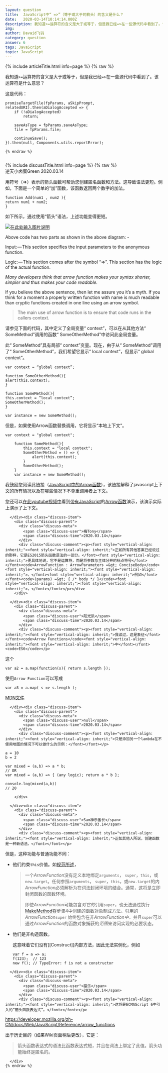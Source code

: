 ```yaml
---
layout: question
title:  JavaScript中“ =>”（等于或大于的箭头）的含义是什么？
date:   2020-03-14T10:14:14.000Z
description: 我知道>=运算符的含义是大于或等于，但是我已经=>在一些源代码中看到了。该运算符是什么意思？这是代码：promiseTargetFile(fpPa...
img: 
author: Davaid飞羽
category: question
answer: 6
tags: JavaScript
topic: JavaScript
---
```

<div class="article-root">
  <div class="article">
    {% include articleTitle.html info=page %}
    {% raw %}
    <div class="article-content"><p><font style="vertical-align: inherit;"><font style="vertical-align: inherit;">我知道</font></font><code>&gt;=</code><font style="vertical-align: inherit;"><font style="vertical-align: inherit;">运算符的含义是大于或等于，但是我已经</font></font><code>=&gt;</code><font style="vertical-align: inherit;"><font style="vertical-align: inherit;">在一些源代码中</font><font style="vertical-align: inherit;">看到</font><font style="vertical-align: inherit;">了。</font><font style="vertical-align: inherit;">该运算符是什么意思？</font></font></p>

<p><font style="vertical-align: inherit;"><font style="vertical-align: inherit;">这是代码：</font></font></p>

<pre class="lang-js prettyprint-override"><code>promiseTargetFile(fpParams, aSkipPrompt, relatedURI).then(aDialogAccepted =&gt; {<font></font>
    if (!aDialogAccepted)<font></font>
        return;<font></font>
<font></font>
    saveAsType = fpParams.saveAsType;<font></font>
    file = fpParams.file;<font></font>
<font></font>
    continueSave();<font></font>
}).then(null, Components.utils.reportError);<font></font>
</code></pre></div>
    {% endraw %}
  </div>
  <p style="height: 0;width:0;overflow: hidden;"> 第1595篇《JavaScript中“ =>”（等于或大于的箭头）的含义是什么？》来自Winter(https://github.com/aiyld/aiyld.github.io)的站点</p>
  <div class="discuss-wrapper">
    {% include discussTitle.html info=page %}
    {% raw %}
    <div class="discuss-item">
        <div class="discuss-parent">
          <div class="discuss-meta">
            <span class="discuss-user">逆天小卤蛋Green</span>
            <span class="discuss-time">2020.03.14</span>
          </div>
          <div class="discuss-comment"><p><font style="vertical-align: inherit;"><font style="vertical-align: inherit;">用符号（=&gt;）表示的箭头函数可帮助您创建匿名函数和方法。</font><font style="vertical-align: inherit;">这导致语法更短。</font><font style="vertical-align: inherit;">例如，下面是一个简单的“加”函数，该函数返回两个数字的加法。</font></font></p>

<pre><code>function Add(num1 , num2 ){<font></font>
return num1 + num2;<font></font>
}<font></font>
</code></pre>

<p><font style="vertical-align: inherit;"><font style="vertical-align: inherit;">如下所示，通过使用“箭头”语法，上述功能变得更短。</font></font></p>

<p><a href="https://i.stack.imgur.com/K4eFd.png" rel="nofollow noreferrer"><img src="https://i.stack.imgur.com/K4eFd.png" alt="在此处输入图片说明"></a></p>

<p>Above code has two parts as shown in the above diagram: -</p>

<p>Input: — This section specifies the input parameters to the anonymous function.</p>

<p>Logic: — This section comes after the symbol “=&gt;”. This section has the logic of the actual function.</p>

<p><em>Many developers think that arrow function makes your syntax shorter, simpler and thus makes your code readable.</em></p>

<p>If you believe the above sentence, then let me assure you it’s a myth. If you think for a moment a properly written function with name is much readable than cryptic functions created in one line using an arrow symbol.</p>

<blockquote>
  <p>The main use of arrow function is to ensure that code runs in the
  callers context.</p>
</blockquote>

<p><font style="vertical-align: inherit;"><font style="vertical-align: inherit;">请参见下面的代码，其中定义了全局变量“ context”，可以在从其他方法“ SomeMethod”调用的函数“ SomeOtherMethod”中访问此全局变量。</font></font></p>

<p><font style="vertical-align: inherit;"><font style="vertical-align: inherit;">此“ SomeMethod”具有局部“ context”变量。</font><font style="vertical-align: inherit;">现在，由于从“ SomeMethod”调用了“ SomeOtherMethod”，我们希望它显示“ local context”，但显示“ global context”。</font></font></p>

<pre><code>var context = “global context”;<font></font>
<font></font>
function SomeOtherMethod(){<font></font>
alert(this.context);<font></font>
}<font></font>
<font></font>
function SomeMethod(){<font></font>
this.context = “local context”;<font></font>
SomeOtherMethod();<font></font>
}<font></font>
<font></font>
var instance = new SomeMethod();<font></font>
</code></pre>

<p><font style="vertical-align: inherit;"><font style="vertical-align: inherit;">但是，如果使用Arrow函数替换调用，它将显示“本地上下文”。</font></font></p>

<pre><code>var context = "global context";<font></font>
<font></font>
    function SomeMethod(){<font></font>
        this.context = "local context";<font></font>
        SomeOtherMethod = () =&gt; {<font></font>
            alert(this.context);<font></font>
        }<font></font>
        SomeOtherMethod();<font></font>
    }<font></font>
    var instance = new SomeMethod();<font></font>
</code></pre>

<p><font style="vertical-align: inherit;"><font style="vertical-align: inherit;">我鼓励您阅读此链接（</font></font><a href="https://medium.com/@shivprasadkoirala/arrow-function-in-javascript-471d13ad0af2" rel="nofollow noreferrer"><font style="vertical-align: inherit;"><font style="vertical-align: inherit;">JavaScript中的Arrow函数</font></font></a><font style="vertical-align: inherit;"><font style="vertical-align: inherit;">），</font><font style="vertical-align: inherit;">该链接</font><font style="vertical-align: inherit;">解释了javascript上下文的所有情况以及在哪些情况下不尊重调用者上下文。</font></font></p>

<p><font style="vertical-align: inherit;"><font style="vertical-align: inherit;">您还可以</font></font><a href="https://www.youtube.com/watch?v=ik3RWl_-U3o" rel="nofollow noreferrer"><font style="vertical-align: inherit;"><font style="vertical-align: inherit;">在此youtube视频中</font></font></a><font style="vertical-align: inherit;"><font style="vertical-align: inherit;">看到</font><a href="https://www.youtube.com/watch?v=ik3RWl_-U3o" rel="nofollow noreferrer"><font style="vertical-align: inherit;">带有JavaScript</font></a><font style="vertical-align: inherit;">的</font><a href="https://www.youtube.com/watch?v=ik3RWl_-U3o" rel="nofollow noreferrer"><font style="vertical-align: inherit;">Arrow函数</font></a><font style="vertical-align: inherit;">演示，</font><font style="vertical-align: inherit;">该演示实际上演示了上下文。</font></font></p></div>
        </div>
        
      </div><div class="discuss-item">
        <div class="discuss-parent">
          <div class="discuss-meta">
            <span class="discuss-user">梅Tony</span>
            <span class="discuss-time">2020.03.14</span>
          </div>
          <div class="discuss-comment"><p><font style="vertical-align: inherit;"><font style="vertical-align: inherit;">正如所有其他答案已经说过的那样，它是ES2015箭头函数语法的一部分。</font><font style="vertical-align: inherit;">更具体地说，它不是运算符，而是将参数与主体分开的标点符号</font></font><code>ArrowFunction : ArrowParameters =&gt; ConciseBody</code><font style="vertical-align: inherit;"><font style="vertical-align: inherit;">。</font><font style="vertical-align: inherit;">例如</font></font><code>(params) =&gt; { /* body */ }</code><font style="vertical-align: inherit;"><font style="vertical-align: inherit;">。</font></font></p></div>
        </div>
        
      </div><div class="discuss-item">
        <div class="discuss-parent">
          <div class="discuss-meta">
            <span class="discuss-user">阳光凯</span>
            <span class="discuss-time">2020.03.14</span>
          </div>
          <div class="discuss-comment"><p><font style="vertical-align: inherit;"><font style="vertical-align: inherit;">我读过，这是象征</font></font><code>Arrow Functions</code><font style="vertical-align: inherit;"><font style="vertical-align: inherit;">中</font></font><code>ES6</code></p>

<p><font style="vertical-align: inherit;"><font style="vertical-align: inherit;">这个 </font></font></p>

<pre><code>var a2 = a.map(function(s){ return s.length });
</code></pre>

<p><font style="vertical-align: inherit;"><font style="vertical-align: inherit;">使用</font></font><code>Arrow Function</code><font style="vertical-align: inherit;"><font style="vertical-align: inherit;">可以写成</font></font></p>

<pre><code>var a3 = a.map( s =&gt; s.length );
</code></pre>

<p><a href="https://developer.mozilla.org/en-US/docs/Web/JavaScript/Reference/arrow_functions"><font style="vertical-align: inherit;"><font style="vertical-align: inherit;">MDN文件</font></font></a></p></div>
        </div>
        
      </div><div class="discuss-item">
        <div class="discuss-parent">
          <div class="discuss-meta">
            <span class="discuss-user">null</span>
            <span class="discuss-time">2020.03.14</span>
          </div>
          <div class="discuss-comment"><p><font style="vertical-align: inherit;"><font style="vertical-align: inherit;">只是添加另一个lambda在不使用地图的情况下可以做什么的示例：</font></font></p>

<pre><code>a = 10<font></font>
b = 2<font></font>
<font></font>
var mixed = (a,b) =&gt; a * b; <font></font>
// OR<font></font>
var mixed = (a,b) =&gt; { (any logic); return a * b };<font></font>
<font></font>
console.log(mixed(a,b)) <font></font>
// 20<font></font>
</code></pre></div>
        </div>
        
      </div><div class="discuss-item">
        <div class="discuss-parent">
          <div class="discuss-meta">
            <span class="discuss-user">Sam神乐番长</span>
            <span class="discuss-time">2020.03.14</span>
          </div>
          <div class="discuss-comment"><p><font style="vertical-align: inherit;"><font style="vertical-align: inherit;">正如其他人所说，创建函数是一种新语法。</font></font></p>

<p><font style="vertical-align: inherit;"><font style="vertical-align: inherit;">但是，这种功能与普通功能不同：</font></font></p>

<ul>
<li><p><font style="vertical-align: inherit;"><font style="vertical-align: inherit;">他们约束</font></font><code>this</code><font style="vertical-align: inherit;"><font style="vertical-align: inherit;">价值。</font><font style="vertical-align: inherit;">如</font></font><a href="http://www.ecma-international.org/ecma-262/6.0/#sec-arrow-function-definitions-runtime-semantics-evaluation" rel="noreferrer"><font style="vertical-align: inherit;"><font style="vertical-align: inherit;">规范所述</font></font></a><font style="vertical-align: inherit;"><font style="vertical-align: inherit;">，</font></font></p>

<blockquote>
  <p><font style="vertical-align: inherit;"><font style="vertical-align: inherit;">一个</font></font><em><font style="vertical-align: inherit;"><font style="vertical-align: inherit;">ArrowFunction</font></font></em><font style="vertical-align: inherit;"><font style="vertical-align: inherit;">没有定义本地绑定</font></font><code>arguments</code><font style="vertical-align: inherit;"><font style="vertical-align: inherit;">，
   </font></font><code>super</code><font style="vertical-align: inherit;"><font style="vertical-align: inherit;">，</font></font><code>this</code><font style="vertical-align: inherit;"><font style="vertical-align: inherit;">，或</font></font><code>new.target</code><font style="vertical-align: inherit;"><font style="vertical-align: inherit;">。</font><font style="vertical-align: inherit;">任何参照</font></font><code>arguments</code><font style="vertical-align: inherit;"><font style="vertical-align: inherit;">，
   </font></font><code>super</code><font style="vertical-align: inherit;"><font style="vertical-align: inherit;">，</font></font><code>this</code><font style="vertical-align: inherit;"><font style="vertical-align: inherit;">，或</font></font><code>new.target</code><font style="vertical-align: inherit;"><font style="vertical-align: inherit;">的内</font></font><em><font style="vertical-align: inherit;"><font style="vertical-align: inherit;">ArrowFunction</font></font></em><font style="vertical-align: inherit;"><font style="vertical-align: inherit;">必须解析为在词法封闭环境的结合。</font><font style="vertical-align: inherit;">通常，这将是立即封闭函数的函数环境。</font></font></p>
  
  <p><font style="vertical-align: inherit;"><font style="vertical-align: inherit;">即使</font></font><em><font style="vertical-align: inherit;"><font style="vertical-align: inherit;">ArrowFunction</font></font></em><font style="vertical-align: inherit;"><font style="vertical-align: inherit;">可能包含</font><em><font style="vertical-align: inherit;">对它的</font></em><font style="vertical-align: inherit;">引用</font></font><code>super</code><font style="vertical-align: inherit;"><font style="vertical-align: inherit;">，也无法通过执行</font></font><a href="http://www.ecma-international.org/ecma-262/6.0/#sec-makemethod" rel="noreferrer"><font style="vertical-align: inherit;"><font style="vertical-align: inherit;">MakeMethod将</font></font></a><font style="vertical-align: inherit;"><font style="vertical-align: inherit;">步骤4中创建的函数对象制成方法</font><font style="vertical-align: inherit;">。</font><font style="vertical-align: inherit;">引用</font><font style="vertical-align: inherit;">的</font></font><em><font style="vertical-align: inherit;"><font style="vertical-align: inherit;">ArrowFunction</font></font></em><font style="vertical-align: inherit;"></font><code>super</code><font style="vertical-align: inherit;"><font style="vertical-align: inherit;"> 
  始终包含在非</font></font><em><font style="vertical-align: inherit;"><font style="vertical-align: inherit;">ArrowFunction中，</font></font></em><font style="vertical-align: inherit;"><font style="vertical-align: inherit;">并且</font></font><code>super</code><font style="vertical-align: inherit;"><font style="vertical-align: inherit;">可以通过</font><em><font style="vertical-align: inherit;">ArrowFunction</font></em><font style="vertical-align: inherit;">的函数对象捕获</font><font style="vertical-align: inherit;">的</font></font><em><font style="vertical-align: inherit;"><font style="vertical-align: inherit;">范围</font></font></em><font style="vertical-align: inherit;"><font style="vertical-align: inherit;">来</font><font style="vertical-align: inherit;">访问</font><font style="vertical-align: inherit;">实现的必要状态</font><font style="vertical-align: inherit;">。</font></font><em><font style="vertical-align: inherit;"></font></em><font style="vertical-align: inherit;"></font></p>
</blockquote></li>
<li><p><font style="vertical-align: inherit;"><font style="vertical-align: inherit;">他们是非构造函数。</font></font></p>

<p><font style="vertical-align: inherit;"><font style="vertical-align: inherit;">这意味着它们没有[[Construct]]内部方法，因此无法实例化，例如</font></font></p>

<pre class="lang-js prettyprint-override"><code>var f = a =&gt; a;<font></font>
f(123);  // 123<font></font>
new f(); // TypeError: f is not a constructor<font></font>
</code></pre></li>
</ul></div>
        </div>
        
      </div><div class="discuss-item">
        <div class="discuss-parent">
          <div class="discuss-meta">
            <span class="discuss-user">猿乐</span>
            <span class="discuss-time">2020.03.14</span>
          </div>
          <div class="discuss-comment"><p><font style="vertical-align: inherit;"><font style="vertical-align: inherit;">这将是ECMAScript 6中引入的“箭头函数表达式”。</font></font></p>

<p><a href="https://developer.mozilla.org/en-US/docs/Web/JavaScript/Reference/arrow_functions" rel="noreferrer"><font style="vertical-align: inherit;"><font style="vertical-align: inherit;">https://developer.mozilla.org/zh-CN/docs/Web/JavaScript/Reference/arrow_functions</font></font></a></p>

<p><font style="vertical-align: inherit;"><font style="vertical-align: inherit;">出于历史目的（如果Wiki页面稍后更改），它是：</font></font></p>

<blockquote>
  <p><font style="vertical-align: inherit;"><font style="vertical-align: inherit;">箭头函数表达式的语法比函数表达式短，并且在词法上绑定了此值。</font><font style="vertical-align: inherit;">箭头功能始终是匿名的。</font></font></p>
</blockquote></div>
        </div>
        
      </div>
    {% endraw %}
  </div>
<div>
